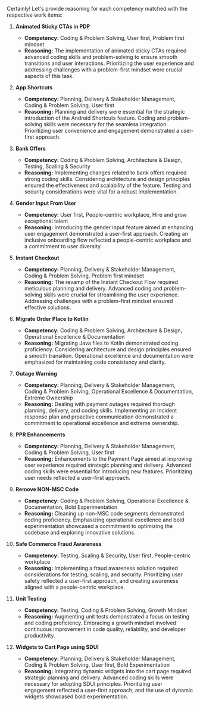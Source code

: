 Certainly! Let's provide reasoning for each competency matched with the respective work items:

1. **Animated Sticky CTAs in PDP**
   - **Competency:** Coding & Problem Solving, User first, Problem first mindset
   - **Reasoning:** The implementation of animated sticky CTAs required advanced coding skills and problem-solving to ensure smooth transitions and user interactions. Prioritizing the user experience and addressing challenges with a problem-first mindset were crucial aspects of this task.

2. **App Shortcuts**
   - **Competency:** Planning, Delivery & Stakeholder Management, Coding & Problem Solving, User first
   - **Reasoning:** Planning and delivery were essential for the strategic introduction of the Android Shortcuts feature. Coding and problem-solving skills were necessary for the seamless integration. Prioritizing user convenience and engagement demonstrated a user-first approach.

3. **Bank Offers**
   - **Competency:** Coding & Problem Solving, Architecture & Design, Testing, Scaling & Security
   - **Reasoning:** Implementing changes related to bank offers required strong coding skills. Considering architecture and design principles ensured the effectiveness and scalability of the feature. Testing and security considerations were vital for a robust implementation.

4. **Gender Input From User**
   - **Competency:** User first, People-centric workplace, Hire and grow exceptional talent
   - **Reasoning:** Introducing the gender input feature aimed at enhancing user engagement demonstrated a user-first approach. Creating an inclusive onboarding flow reflected a people-centric workplace and a commitment to user diversity.

5. **Instant Checkout**
   - **Competency:** Planning, Delivery & Stakeholder Management, Coding & Problem Solving, Problem first mindset
   - **Reasoning:** The revamp of the Instant Checkout Flow required meticulous planning and delivery. Advanced coding and problem-solving skills were crucial for streamlining the user experience. Addressing challenges with a problem-first mindset ensured effective solutions.

6. **Migrate Order Place to Kotlin**
   - **Competency:** Coding & Problem Solving, Architecture & Design, Operational Excellence & Documentation
   - **Reasoning:** Migrating Java files to Kotlin demonstrated coding proficiency. Considering architecture and design principles ensured a smooth transition. Operational excellence and documentation were emphasized for maintaining code consistency and clarity.

7. **Outage Warning**
   - **Competency:** Planning, Delivery & Stakeholder Management, Coding & Problem Solving, Operational Excellence & Documentation, Extreme Ownership
   - **Reasoning:** Dealing with payment outages required thorough planning, delivery, and coding skills. Implementing an incident response plan and proactive communication demonstrated a commitment to operational excellence and extreme ownership.

8. **PPR Enhancements**
   - **Competency:** Planning, Delivery & Stakeholder Management, Coding & Problem Solving, User first
   - **Reasoning:** Enhancements to the Payment Page aimed at improving user experience required strategic planning and delivery. Advanced coding skills were essential for introducing new features. Prioritizing user needs reflected a user-first approach.

9. **Remove NON-MSC Code**
   - **Competency:** Coding & Problem Solving, Operational Excellence & Documentation, Bold Experimentation
   - **Reasoning:** Cleaning up non-MSC code segments demonstrated coding proficiency. Emphasizing operational excellence and bold experimentation showcased a commitment to optimizing the codebase and exploring innovative solutions.

10. **Safe Commerce Fraud Awareness**
    - **Competency:** Testing, Scaling & Security, User first, People-centric workplace
    - **Reasoning:** Implementing a fraud awareness solution required considerations for testing, scaling, and security. Prioritizing user safety reflected a user-first approach, and creating awareness aligned with a people-centric workplace.

11. **Unit Testing**
    - **Competency:** Testing, Coding & Problem Solving, Growth Mindset
    - **Reasoning:** Augmenting unit tests demonstrated a focus on testing and coding proficiency. Embracing a growth mindset involved continuous improvement in code quality, reliability, and developer productivity.

12. **Widgets to Cart Page using SDUI**
    - **Competency:** Planning, Delivery & Stakeholder Management, Coding & Problem Solving, User first, Bold Experimentation
    - **Reasoning:** Integrating dynamic widgets into the cart page required strategic planning and delivery. Advanced coding skills were necessary for adopting SDUI principles. Prioritizing user engagement reflected a user-first approach, and the use of dynamic widgets showcased bold experimentation.